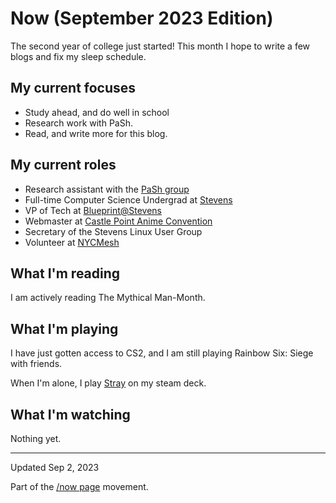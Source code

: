 # Now (September 2023 Edition)

The second year of college just started! This month I hope to write a few blogs
and fix my sleep schedule.

## My current focuses

* Study ahead, and do well in school
* Research work with PaSh.
* Read, and write more for this blog.

## My current roles

* Research assistant with the [PaSh group](https://binpa.sh/)
* Full-time Computer Science Undergrad at
  [Stevens](https://www.stevens.edu/school-engineering-science/departments/computer-science)
* VP of Tech at [Blueprint@Stevens](https://sitblueprint.com/)
* Webmaster at [Castle Point Anime Convention](https://www.castlepointanime.com)
* Secretary of the Stevens Linux User Group
* Volunteer at [NYCMesh](https://www.nycmesh.net/)

## What I'm reading

I am actively reading The Mythical Man-Month.

## What I'm playing

I have just gotten access to CS2, and I am still playing Rainbow Six: Siege with
friends.

When I'm alone, I play
[Stray](https://store.steampowered.com/app/1332010/Stray/) on my steam deck.

## What I'm watching

Nothing yet.

---

Updated Sep 2, 2023

Part of the [/now page](https://nownownow.com/about) movement.
